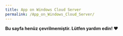 ```yaml
---
title: App on Windows Cloud Server
permalink: /App_on_Windows_Cloud_Server/
---
```


**Bu sayfa henüz çevrilmemiştir. Lütfen yardım edin! ❤**
